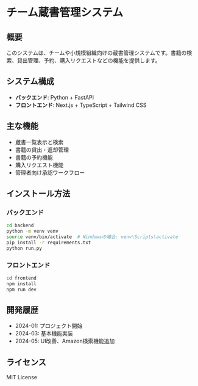 # チーム蔵書管理システム

## 概要
このシステムは、チームや小規模組織向けの蔵書管理システムです。書籍の検索、貸出管理、予約、購入リクエストなどの機能を提供します。

## システム構成
- **バックエンド**: Python + FastAPI
- **フロントエンド**: Next.js + TypeScript + Tailwind CSS

## 主な機能
- 蔵書一覧表示と検索
- 書籍の貸出・返却管理
- 書籍の予約機能
- 購入リクエスト機能
- 管理者向け承認ワークフロー

## インストール方法

### バックエンド
```bash
cd backend
python -m venv venv
source venv/bin/activate  # Windowsの場合: venv\Scripts\activate
pip install -r requirements.txt
python run.py
```

### フロントエンド
```bash
cd frontend
npm install
npm run dev
```

## 開発履歴
- 2024-01: プロジェクト開始
- 2024-03: 基本機能実装
- 2024-05: UI改善、Amazon検索機能追加

## ライセンス
MIT License 